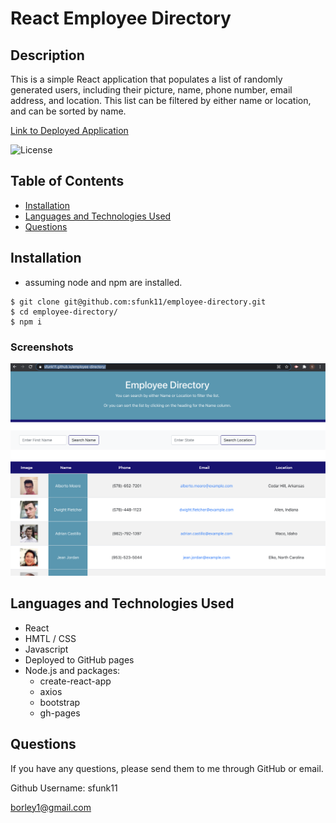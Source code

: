 # React Employee Directory
## Description
 This is a simple React application that populates a list of randomly generated users, including their picture, name, phone number, email address, and location.  This list can be filtered by either name or location, and can be sorted by name.
 
  [Link to Deployed Application](https://sfunk11.github.io/employee-directory/)
  
  ![License](https://img.shields.io/badge/license-MIT-success)
  
  ## Table of Contents
  * [Installation](#installation)
  * [Languages and Technologies Used](#languages)
  * [Questions](#questions)
  
  ## Installation
 - assuming node and npm are installed. 

```shell
$ git clone git@github.com:sfunk11/employee-directory.git
$ cd employee-directory/
$ npm i
```
  ### Screenshots
  ![Screenshot of App](employee-directory.png)
  


  ## Languages and Technologies Used
  * React
  * HMTL / CSS
  * Javascript
  * Deployed to GitHub pages
  * Node.js and packages:
    * create-react-app
    * axios
    * bootstrap
    * gh-pages
    

  
  ## Questions
  If you have any questions, please send them to me through GitHub or email.

  Github Username: sfunk11

  [borley1@gmail.com](mailto:borley1@gmail.com)

